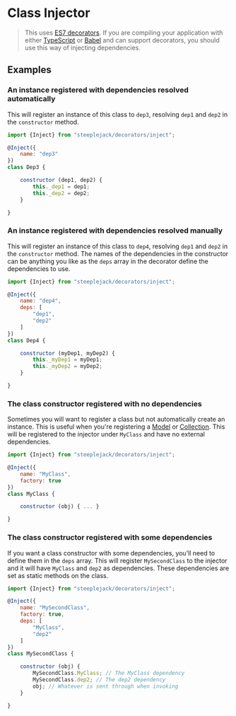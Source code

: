 # Class Injector

> This uses [ES7 decorators](https://medium.com/google-developers/exploring-es7-decorators-76ecb65fb841#.1rru191h9). If you are compiling
> your application with either [TypeScript](http://www.typescriptlang.org) or [Babel](http://babeljs.io) and can support decorators, you
> should use this way of injecting dependencies.

## Examples

### An instance registered with dependencies resolved automatically

This will register an instance of this class to `dep3`, resolving `dep1` and `dep2` in the `constructor` method.

```javascript
import {Inject} from "steeplejack/decorators/inject";

@Inject({
    name: "dep3"
})
class Dep3 {

    constructor (dep1, dep2) {
        this._dep1 = dep1;
        this._dep2 = dep2;
    }

}
```

### An instance registered with dependencies resolved manually

This will register an instance of this class to `dep4`, resolving `dep1` and `dep2` in the `constructor` method. The names of the
dependencies in the constructor can be anything you like as the `deps` array in the decorator define the dependencies to use.

```javascript
import {Inject} from "steeplejack/decorators/inject";

@Inject({
    name: "dep4",
    deps: [
        "dep1",
        "dep2"
    ]
})
class Dep4 {

    constructor (myDep1, myDep2) {
        this._myDep1 = myDep1;
        this._myDep2 = myDep2;
    }

}
```

### The class constructor registered with no dependencies

Sometimes you will want to register a class but not automatically create an instance. This is useful when you're registering a
[Model](../data-models/model.md) or [Collection](../data-models/collection.md).  This will be registered to the injector under `MyClass`
and have no external dependencies.

```javascript
import {Inject} from "steeplejack/decorators/inject";

@Inject({
    name: "MyClass",
    factory: true
})
class MyClass {

    constructor (obj) { ... }

}
```

### The class constructor registered with some dependencies

If you want a class constructor with some dependencies, you'll need to define them in the `deps` array. This will register `MySecondClass`
to the injector and it will have `MyClass` and `dep2` as dependencies. These dependencies are set as static methods on the class.

```javascript
import {Inject} from "steeplejack/decorators/inject";

@Inject({
    name: "MySecondClass",
    factory: true,
    deps: [
        "MyClass",
        "dep2"
    ]
})
class MySecondClass {

    constructor (obj) {
        MySecondClass.MyClass; // The MyClass dependency
        MySecondClass.dep2; // The dep2 dependency
        obj; // Whatever is sent through when invoking
    }

}
```
